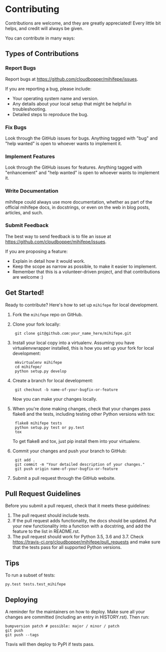 Contributing
============

Contributions are welcome, and they are greatly appreciated! Every little bit
helps, and credit will always be given.

You can contribute in many ways:

Types of Contributions
----------------------

### Report Bugs

Report bugs at https://github.com/cloudbopper/mihifepe/issues.

If you are reporting a bug, please include:

* Your operating system name and version.
* Any details about your local setup that might be helpful in troubleshooting.
* Detailed steps to reproduce the bug.

### Fix Bugs

Look through the GitHub issues for bugs. Anything tagged with "bug" and "help
wanted" is open to whoever wants to implement it.

### Implement Features

Look through the GitHub issues for features. Anything tagged with "enhancement"
and "help wanted" is open to whoever wants to implement it.

### Write Documentation

mihifepe could always use more documentation, whether as part of the
official mihifepe docs, in docstrings, or even on the web in blog posts,
articles, and such.

### Submit Feedback

The best way to send feedback is to file an issue at https://github.com/cloudbopper/mihifepe/issues.

If you are proposing a feature:

* Explain in detail how it would work.
* Keep the scope as narrow as possible, to make it easier to implement.
* Remember that this is a volunteer-driven project, and that contributions
  are welcome :)

Get Started!
------------

Ready to contribute? Here's how to set up `mihifepe` for local development.

1. Fork the `mihifepe` repo on GitHub.
2. Clone your fork locally:

        git clone git@github.com:your_name_here/mihifepe.git

3. Install your local copy into a virtualenv. Assuming you have virtualenvwrapper installed, this is how you set up your fork for local development:

        mkvirtualenv mihifepe
        cd mihifepe/
        python setup.py develop

4. Create a branch for local development:

        git checkout -b name-of-your-bugfix-or-feature

   Now you can make your changes locally.

5. When you're done making changes, check that your changes pass flake8 and the
   tests, including testing other Python versions with tox:

        flake8 mihifepe tests
        python setup.py test or py.test
        tox

   To get flake8 and tox, just pip install them into your virtualenv.

6. Commit your changes and push your branch to GitHub:

        git add .
        git commit -m "Your detailed description of your changes."
        git push origin name-of-your-bugfix-or-feature

7. Submit a pull request through the GitHub website.

Pull Request Guidelines
-----------------------

Before you submit a pull request, check that it meets these guidelines:

1. The pull request should include tests.
2. If the pull request adds functionality, the docs should be updated. Put
   your new functionality into a function with a docstring, and add the
   feature to the list in README.rst.
3. The pull request should work for Python 3.5, 3.6 and 3.7. Check
   https://travis-ci.org/cloudbopper/mihifepe/pull_requests
   and make sure that the tests pass for all supported Python versions.

Tips
----

To run a subset of tests:

    py.test tests.test_mihifepe


Deploying
---------

A reminder for the maintainers on how to deploy.
Make sure all your changes are committed (including an entry in HISTORY.rst).
Then run:

    bumpversion patch # possible: major / minor / patch
    git push
    git push --tags

Travis will then deploy to PyPI if tests pass.
